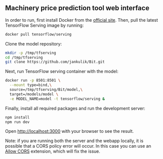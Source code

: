 ## Machinery price prediction tool web interface

In order to run, first install Docker from the [official site](https://docs.docker.com/get-docker/). Then, pull the latest TensorFlow Serving image by running:

```bash
docker pull tensorflow/serving
```

Clone the model repository:

```bash
mkdir -p /tmp/tfserving
cd /tmp/tfserving
git clone https://github.com/jankulik/Bit.git
```

Next, run TensorFlow serving container with the model:

```bash
docker run -p 8501:8501 \
  --mount type=bind,\
  source=/tmp/tfserving/Bit/model,\
  target=/models/model \
  -e MODEL_NAME=model -t tensorflow/serving &
```

Finally, install all required packages and run the development server:

```bash
npm install
npm run dev
```

Open [http://localhost:3000](http://localhost:3000) with your browser to see the result.

Note: if you are running both the server and the webapp locally, it is possible that a CORS policy error will occur. In this case you can use an [Allow CORS](https://chrome.google.com/webstore/detail/allow-cors-access-control/lhobafahddgcelffkeicbaginigeejlf?hl=en) extension, which will fix the issue.